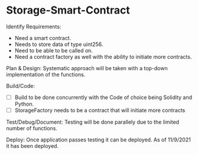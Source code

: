 # Storage-Smart-Contract


Identify Requirements:
* Need a smart contract.
* Needs to store data of type uint256.
* Need to be able to be called on.
* Need a contract factory as well with the ability to initiate more contracts.

Plan & Design:
Systematic approach will be taken with a top-down implementation of the functions. 

Build/Code:
- [ ] Build to be done concurrently with the Code of choice being Solidity and Python.
- [ ] StorageFactory needs to be a contract that will initiate more contracts

Test/Debug/Document:
Testing will be done parallely due to the limited number of functions.

Deploy:
Once application passes testing it can be deployed.
As of 11/9/2021 it has been deployed.
